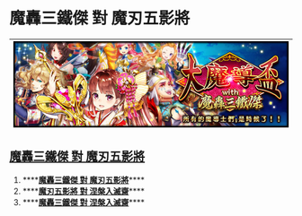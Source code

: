 # 魔轟三鐵傑 對 魔刃五影將

| ![](../.gitbook/assets/da-mo-dao-bei-with-mo-hong-san-tie-jie.jpg) |
| :---: |


## [魔轟三鐵傑 對 魔刃五影將](https://www.youtube.com/watch?v=uyCKDl1nf1s)

1. \*\*\*\*[**魔轟三鐵傑 對 魔刃五影將**](https://www.youtube.com/watch?v=uyCKDl1nf1s&t=0s)\*\*\*\*
2. \*\*\*\*[**魔刃五影將 對 涅槃入滅齋**](https://www.youtube.com/watch?v=uyCKDl1nf1s&t=223s)\*\*\*\*
3. \*\*\*\*[**魔轟三鐵傑 對 涅槃入滅齋**](https://www.youtube.com/watch?v=uyCKDl1nf1s&t=401s)\*\*\*\*

